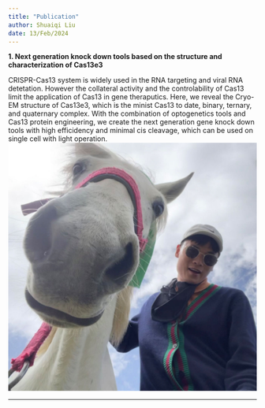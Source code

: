 ```yaml
---
title: "Publication"
author: Shuaiqi Liu
date: 13/Feb/2024
---
```

**1. Next generation knock down tools based on the structure and characterization of Cas13e3**

CRISPR-Cas13 system is widely used in the RNA targeting and viral RNA detetation. However the collateral activity and the controlability of Cas13 limit the application of Cas13 in gene theraputics. Here, we reveal the Cryo-EM structure of Cas13e3, which is the minist Cas13 to date, binary, ternary, and quaternary complex. With the combination of optogenetics tools and Cas13 protein engineering, we create the next generation gene knock down tools with high efficidency and minimal cis cleavage, which can be used on single cell with light operation.
![logo](./images/logo.png)

***
